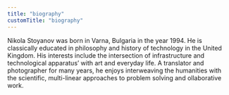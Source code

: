 ```yaml
---
title: "biography"
customTitle: "biography"
---
```


Nikola Stoyanov was born in Varna, Bulgaria in the year 1994. He is classically educated in philosophy and history of technology in the United Kingdom. His interests include the intersection of infrastructure and technological apparatus’ with art and everyday life. A translator and photographer for many years, he enjoys interweaving the humanities with the scientific, multi-linear approaches to problem solving and ollaborative work.